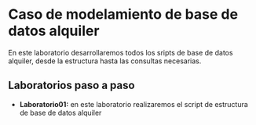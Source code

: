 # Caso de modelamiento de base de datos alquiler
En este laboratorio desarrollaremos todos los sripts de base de datos alquiler, desde la estructura hasta las consultas necesarias.

## Laboratorios paso a paso
- **Laboratorio01:** en este laboratorio realizaremos el script de estructura de base de datos alquiler